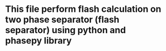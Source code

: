 # This file perform flash calculation on two phase separator (flash separator) using python and phasepy library
